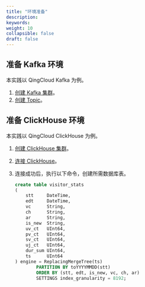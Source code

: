```yaml
---
title: "环境准备"
description:  
keywords: 
weight: 10
collapsible: false
draft: false
---
```


## 准备 Kafka 环境

本实践以 QingCloud Kafka 为例。

1. [创建 Kafka 集群](/middware/kafka/quickstart/create_cluster/)。
2. [创建 Topic](/middware/kafka/quickstart/create_resource/)。

## 准备 ClickHouse 环境

本实践以 QingCloud ClickHouse 为例。

1. [创建 ClickHouse 集群](/dwh_bi/clickhouse/quickstart/create_cluster/)。
2. [连接 ClickHouse](/dwh_bi/clickhouse/quickstart/access_clickhouse/)。
2. 连接成功后，执行以下命令，创建所需数据库表。

    ```sql
    create table visitor_stats
    (
        stt     DateTime,
        edt     DateTime,
        vc      String,
        ch      String,
        ar      String,
        is_new  String,
        uv_ct   UInt64,
        pv_ct   UInt64,
        sv_ct   UInt64,
        uj_ct   UInt64,
        dur_sum UInt64,
        ts      UInt64
    ) engine = ReplacingMergeTree(ts)
            PARTITION BY toYYYYMMDD(stt)
            ORDER BY (stt, edt, is_new, vc, ch, ar)
            SETTINGS index_granularity = 8192;
    ```